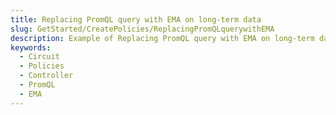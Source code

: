 ```yaml
---
title: Replacing PromQL query with EMA on long-term data
slug: GetStarted/CreatePolicies/ReplacingPromQLquerywithEMA
description: Example of Replacing PromQL query with EMA on long-term data
keywords:
  - Circuit
  - Policies
  - Controller
  - PromQL
  - EMA
---
```

